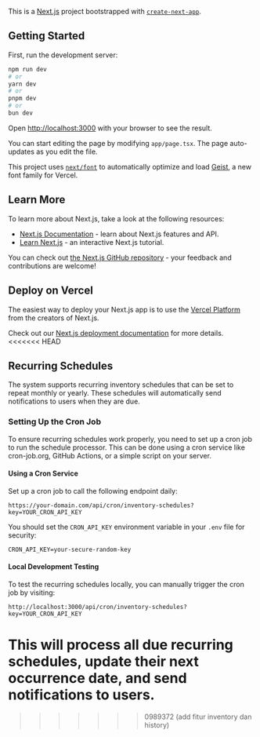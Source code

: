 This is a [Next.js](https://nextjs.org) project bootstrapped with [`create-next-app`](https://nextjs.org/docs/app/api-reference/cli/create-next-app).

## Getting Started

First, run the development server:

```bash
npm run dev
# or
yarn dev
# or
pnpm dev
# or
bun dev
```

Open [http://localhost:3000](http://localhost:3000) with your browser to see the result.

You can start editing the page by modifying `app/page.tsx`. The page auto-updates as you edit the file.

This project uses [`next/font`](https://nextjs.org/docs/app/building-your-application/optimizing/fonts) to automatically optimize and load [Geist](https://vercel.com/font), a new font family for Vercel.

## Learn More

To learn more about Next.js, take a look at the following resources:

- [Next.js Documentation](https://nextjs.org/docs) - learn about Next.js features and API.
- [Learn Next.js](https://nextjs.org/learn) - an interactive Next.js tutorial.

You can check out [the Next.js GitHub repository](https://github.com/vercel/next.js) - your feedback and contributions are welcome!

## Deploy on Vercel

The easiest way to deploy your Next.js app is to use the [Vercel Platform](https://vercel.com/new?utm_medium=default-template&filter=next.js&utm_source=create-next-app&utm_campaign=create-next-app-readme) from the creators of Next.js.

Check out our [Next.js deployment documentation](https://nextjs.org/docs/app/building-your-application/deploying) for more details.
<<<<<<< HEAD

## Recurring Schedules

The system supports recurring inventory schedules that can be set to repeat monthly or yearly. These schedules will automatically send notifications to users when they are due.

### Setting Up the Cron Job

To ensure recurring schedules work properly, you need to set up a cron job to run the schedule processor. This can be done using a cron service like cron-job.org, GitHub Actions, or a simple script on your server.

#### Using a Cron Service

Set up a cron job to call the following endpoint daily:

```
https://your-domain.com/api/cron/inventory-schedules?key=YOUR_CRON_API_KEY
```

You should set the `CRON_API_KEY` environment variable in your `.env` file for security:

```
CRON_API_KEY=your-secure-random-key
```

#### Local Development Testing

To test the recurring schedules locally, you can manually trigger the cron job by visiting:

```
http://localhost:3000/api/cron/inventory-schedules?key=YOUR_CRON_API_KEY
```

This will process all due recurring schedules, update their next occurrence date, and send notifications to users.
=======
>>>>>>> 0989372 (add fitur inventory dan history)
